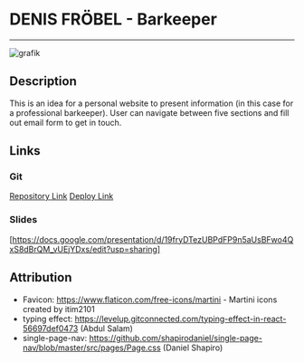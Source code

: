 # DENIS FRÖBEL - Barkeeper
***
![grafik](https://user-images.githubusercontent.com/90282261/207414178-a264a78a-9f87-4bf2-9076-06a584052ea6.png)
## Description

This is an idea for a personal website to present information (in this case for a professional barkeeper).
User can navigate between five sections and fill out email form to get in touch.

## Links

### Git

[Repository Link](https://github.com/Rowe32/denis)
[Deploy Link](https://rowe32.github.io/denis)

### Slides
[https://docs.google.com/presentation/d/19fryDTezUBPdFP9n5aUsBFwo4QxS8dBrQM_vUEjYDxs/edit?usp=sharing]

## Attribution

* Favicon: https://www.flaticon.com/free-icons/martini - Martini icons created by itim2101
* typing effect: https://levelup.gitconnected.com/typing-effect-in-react-56697def0473 (Abdul Salam)
* single-page-nav: https://github.com/shapirodaniel/single-page-nav/blob/master/src/pages/Page.css (Daniel Shapiro)

